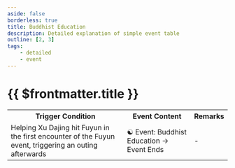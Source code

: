 ```yaml
---
aside: false
borderless: true
title: Buddhist Education
description: Detailed explanation of simple event table
outline: [2, 3]
tags:
    - detailed
    - event
---
```


# {{ $frontmatter.title }}

<Table class="timeline-table">
    <tr class="timeline-header">
        <th>Trigger Condition</th>
        <th>Event Content</th>
        <th>Remarks</th>
    </tr>
	<tr>
		<td>
			Helping Xu Dajing hit Fuyun in the first encounter of the Fuyun event, triggering an outing afterwards <br>
		</td>
		<td>
			<span title="Morality +1, Knowledge +1, Fuyun +1">☯ Event: Buddhist Education → Event Ends</span> <br>
		</td>
		<td>-</td>
	</tr>
</table>